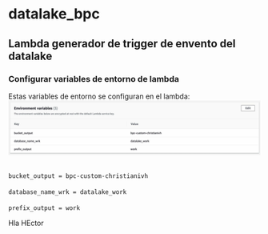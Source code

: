 # datalake_bpc


## Lambda generador de trigger de envento del datalake


### Configurar variables de entorno de lambda

Estas variables de entorno se configuran en el lambda:
![alt text](images/lambda_var_env.jpg "Logo Title Text 1")
    
```

bucket_output = bpc-custom-christianivh

database_name_wrk = datalake_work

prefix_output = work
```

Hla HEctor
